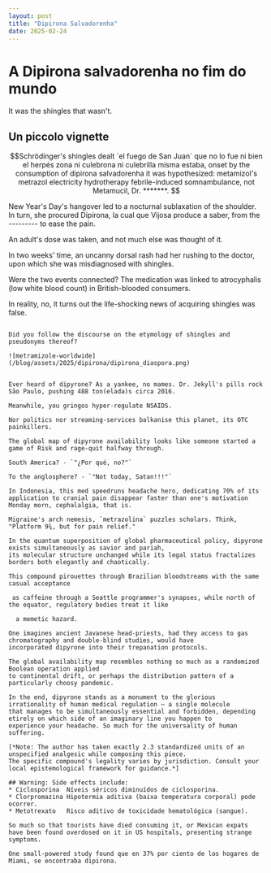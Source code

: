 ```yaml
---
layout: post
title: "Dipirona Salvadorenha"
date: 2025-02-24
---
```


# A Dipirona salvadorenha no fim do mundo

It was the shingles that wasn't. 

## Un piccolo vignette
```math
Schrödinger's shingles dealt `el fuego de San Juan` que no lo fue ni
bien el herpés zona ni culebrona ni culebrilla misma estaba,
onset by the consumption of dipirona salvadorenha it was hypothesized: 
metamizol's metrazol electricity hydrotherapy febrile-induced somnambulance,
 not Metamucil, Dr. *******. 
```

New Year's Day's hangover led to a nocturnal sublaxation of the shoulder. In turn, she procured Dipirona, la cual que Vijosa produce a saber, from the --------- to ease the pain.

An adult's dose was taken, and not much else was thought of it.

In two weeks' time, an uncanny dorsal rash had her rushing to the doctor, upon which she was misdiagnosed with shingles.

Were the two events connected? The medication was linked to atrocyphalis (low white blood count) in British-blooded consumers.

In reality, no, it turns out the life-shocking news of acquiring shingles was false.
```

Did you follow the discourse on the etymology of shingles and pseudonyms thereof?

![metramizole-worldwide](/blog/assets/2025/dipirona/dipirona_diaspora.png)


Ever heard of dipyrone? As a yankee, no mames. Dr. Jekyll's pills rock São Paulo, pushing 488 ton(elada)s circa 2016. 

Meanwhile, you gringos hyper-regulate NSAIDS.

Nor politics nor streaming-services balkanise this planet, its OTC painkillers. 

The global map of dipyrone availability looks like someone started a game of Risk and rage-quit halfway through.

South America? - `"¿Por qué, no?"`

To the anglosphere? - `"Not today, Satan!!!"`

In Indonesia, this med speedruns headache hero, dedicating 70% of its application to cranial pain disappear faster than one's motivation Monday morn, cephalalgia, that is.

Migraine's arch nemesis, `metrazolina` puzzles scholars. Think, "Platform 9¾, but for pain relief."

In the quantum superposition of global pharmaceutical policy, dipyrone exists simultaneously as savior and pariah,
its molecular structure unchanged while its legal status fractalizes borders both elegantly and chaotically.

This compound pirouettes through Brazilian bloodstreams with the same casual acceptance

 as caffeine through a Seattle programmer's synapses, while north of the equator, regulatory bodies treat it like 

  a memetic hazard.

One imagines ancient Javanese head-priests, had they access to gas chromatography and double-blind studies, would have
incorporated dipyrone into their trepanation protocols.

The global availability map resembles nothing so much as a randomized Boolean operation applied
to continental drift, or perhaps the distribution pattern of a particularly choosy pandemic. 

In the end, dipyrone stands as a monument to the glorious irrationality of human medical regulation – a single molecule
that manages to be simultaneously essential and forbidden, depending etirely on which side of an imaginary line you happen to
experience your headache. So much for the universality of human suffering.

[*Note: The author has taken exactly 2.3 standardized units of an unspecified analgesic while composing this piece.
The specific compound's legality varies by jurisdiction. Consult your local epistemological framework for guidance.*]

## Warning: Side effects include: 
* Ciclosporina	Níveis séricos diminuídos de ciclosporina.
* Clorpromazina	Hipotermia aditiva (baixa temperatura corporal) pode ocorrer.
* Metotrexato	Risco aditivo de toxicidade hematológica (sangue).

So much so that tourists have died consuming it, or Mexican expats have been found overdosed on it in US hospitals, presenting strange symptoms.

One small-powered study found que en 37% por ciento de los hogares de Miami, se encontraba dipirona.



